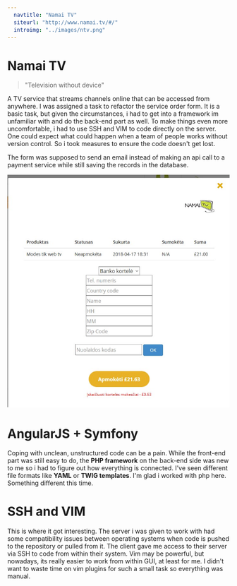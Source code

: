 ```yaml
---
  navtitle: "Namai TV"
  siteurl: "http://www.namai.tv/#/"
  introimg: "../images/ntv.png"
---
```


# Namai TV

> "Television without device"

A TV service that streams channels online that can be accessed from anywhere. I was assigned a task to refactor the service order form. It is a basic task, but given the circumstances, i had to get into a framework im unfamiliar with and do the back-end part as well. To make things even more uncomfortable, i had to use SSH and VIM to code directly on the server. One could expect what could happen when a team of people works without version control. So i took measures to ensure the code doesn't get lost. 

The form was supposed to send an email instead of making an api call to a payment service while still saving the records in the database.

<img src="../images/namai-tv/modal2.jpg" class="img-fluid shadow mt-5 mb-5">

# AngularJS + Symfony

Coping with unclean, unstructured code can be a pain. While the front-end part was still easy to do, the **PHP framework** on the back-end side was new to me so i had to figure out how everything is connected. I've seen different file formats like **YAML** or **TWIG templates**. I'm glad i worked with php here. Something different this time.

## <i class="devicon-angularjs-plain"></i>  <i class="devicon-symfony-original"></i>

# SSH and VIM

This is where it got interesting. The server i was given to work with had some compatibility issues between operating systems when code is pushed to the repository or pulled from it. The client gave me access to their server via SSH to code from within their system. Vim may be powerful, but nowadays, its really easier to work from within GUI, at least for me. I didn't want to waste time on vim plugins for such a small task so everything was manual.

##  <i class="devicon-ssh-plain-wordmark"></i> <i class="devicon-vim-plain"></i>

